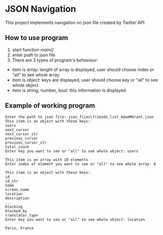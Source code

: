 # JSON Navigation
This project implements navigation on json file created by Twitter API

## How to use program
1. start function *main()*
2. enter *path* to json file
3. There are 3 types of program's *behaviour*:
* item is *array*: lenght of array is displayed, user should choose index or "all" to see whole array
* item is *object*: keys are displayed, user should choose key or "all" to see whole object
* item is *string*, number, bool: this information is displayed

## Example of working program
```
Enter the path to json file: json_files\friends_list_AdamMGrant.json
This item is an object with these keys:
users
next_cursor
next_cursor_str
previous_cursor
previous_cursor_str
total_count
Enter key you want to see or "all" to see whole object: users

This item is an array with 10 elements
Enter index of element you want to see or "all" to see whole array: 6

This item is an object with these keys:
id
id_str
name
screen_name
location
description
...
blocking
blocked_by
translator_type
Enter key you want to see or "all" to see whole object: location

Paris, France
```
